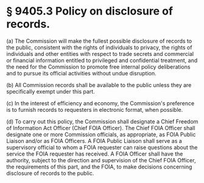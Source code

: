 # § 9405.3   Policy on disclosure of records.

(a) The Commission will make the fullest possible disclosure of records to the public, consistent with the rights of individuals to privacy, the rights of individuals and other entities with respect to trade secrets and commercial or financial information entitled to privileged and confidential treatment, and the need for the Commission to promote free internal policy deliberations and to pursue its official activities without undue disruption.


(b) All Commission records shall be available to the public unless they are specifically exempt under this part.


(c) In the interest of efficiency and economy, the Commission's preference is to furnish records to requesters in electronic format, when possible.


(d) To carry out this policy, the Commission shall designate a Chief Freedom of Information Act Officer (Chief FOIA Officer). The Chief FOIA Officer shall designate one or more Commission officials, as appropriate, as FOIA Public Liaison and/or as FOIA Officers. A FOIA Public Liaison shall serve as a supervisory official to whom a FOIA requester can raise questions about the service the FOIA requester has received. A FOIA Officer shall have the authority, subject to the direction and supervision of the Chief FOIA Officer, the requirements of this part, and the FOIA, to make decisions concerning disclosure of records to the public.





